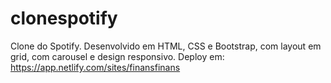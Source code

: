# clonespotify
Clone do Spotify. Desenvolvido em HTML, CSS e Bootstrap, com layout em grid, com carousel e design responsivo.
Deploy em:
https://app.netlify.com/sites/finansfinans
